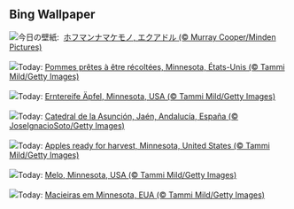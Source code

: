 ## Bing Wallpaper
![](https://www.bing.com/th?id=OHR.HoffmansSloth_JA-JP1255329003_UHD.jpg&w=1000)今日の壁紙: &nbsp;[ホフマンナマケモノ, エクアドル (© Murray Cooper/Minden Pictures)](https://www.bing.com/th?id=OHR.HoffmansSloth_JA-JP1255329003_UHD.jpg)
<br><br/>
![](https://www.bing.com/th?id=OHR.AppleHarvest_FR-FR3383399730_UHD.jpg&w=1000)Today: [Pommes prêtes à être récoltées, Minnesota, États-Unis (© Tammi Mild/Getty Images)](https://www.bing.com/th?id=OHR.AppleHarvest_FR-FR3383399730_UHD.jpg)
<br><br/>
![](https://www.bing.com/th?id=OHR.AppleHarvest_DE-DE2705439483_UHD.jpg&w=1000)Today: [Erntereife Äpfel, Minnesota, USA (© Tammi Mild/Getty Images)](https://www.bing.com/th?id=OHR.AppleHarvest_DE-DE2705439483_UHD.jpg)
<br><br/>
![](https://www.bing.com/th?id=OHR.JaenCathedral_ES-ES4511407655_UHD.jpg&w=1000)Today: [Catedral de la Asunción, Jaén, Andalucía, España (© JoseIgnacioSoto/Getty Images)](https://www.bing.com/th?id=OHR.JaenCathedral_ES-ES4511407655_UHD.jpg)
<br><br/>
![](https://www.bing.com/th?id=OHR.AppleHarvest_EN-GB2257227722_UHD.jpg&w=1000)Today: [Apples ready for harvest, Minnesota, United States (© Tammi Mild/Getty Images)](https://www.bing.com/th?id=OHR.AppleHarvest_EN-GB2257227722_UHD.jpg)
<br><br/>
![](https://www.bing.com/th?id=OHR.AppleHarvest_IT-IT5097872134_UHD.jpg&w=1000)Today: [Melo, Minnesota, USA (© Tammi Mild/Getty Images)](https://www.bing.com/th?id=OHR.AppleHarvest_IT-IT5097872134_UHD.jpg)
<br><br/>
![](https://www.bing.com/th?id=OHR.AppleHarvest_PT-BR5524058975_UHD.jpg&w=1000)Today: [Macieiras em Minnesota, EUA (© Tammi Mild/Getty Images)](https://www.bing.com/th?id=OHR.AppleHarvest_PT-BR5524058975_UHD.jpg)
<br><br/>
